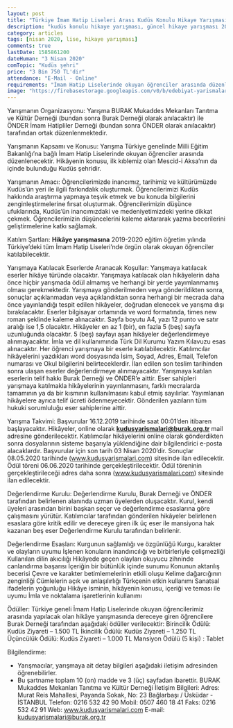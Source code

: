```yaml
---
layout: post
title: "Türkiye İmam Hatip Liseleri Arası Kudüs Konulu Hikaye Yarışması"
description: "kudüs konulu hikaye yarışması, güncel hikaye yarışması 2020, para ödüllü yarışmalar 2020"
category: articles
tags: [nisan 2020, lise, hikaye yarışması]
comments: true
lastDate: 1585861200
dateHuman: "3 Nisan 2020"
comTopic: "Kudüs şehri"
price: "3 Bin 750 TL'dir"
attendance: "E-Mail - Online"
requirements: "İmam Hatip Liselerinde okuyan öğrenciler arasında düzenlenecektir"
image: "https://firebasestorage.googleapis.com/v0/b/edebiyat-yarismalari.appspot.com/o/kudus-konulu-hikaye-yarismasi.jpg?alt=media&token=1fbed096-4471-4d22-93ff-4dcf13de6bb1"
---
```


Yarışmanın Organizasyonu:
Yarışma BURAK Mukaddes Mekanları Tanıtma ve Kültür Derneği (bundan sonra Burak Derneği olarak anılacaktır) ile ÖNDER İmam Hatipliler Derneği (bundan sonra ÖNDER olarak anılacaktır) tarafından ortak düzenlenmektedir.

Yarışmanın Kapsamı ve Konusu:
Yarışma Türkiye genelinde Milli Eğitim Bakanlığı’na bağlı İmam Hatip Liselerinde okuyan öğrenciler arasında düzenlenecektir. Hikâyenin konusu, ilk kıblemiz olan Mescid-i Aksa’nın da içinde bulunduğu Kudüs şehridir.

Yarışmanın Amacı:
Öğrencilerimizde inancımız, tarihimiz ve kültürümüzde Kudüs’ün yeri ile ilgili farkındalık oluşturmak.
Öğrencilerimizi Kudüs hakkında araştırma yapmaya teşvik etmek ve bu konuda bilgilerini zenginleştirmelerine fırsat oluşturmak.
Öğrencilerimizin düşünce ufuklarında, Kudüs’ün inancımızdaki ve medeniyetimizdeki yerine dikkat çekmek.
Öğrencilerimizin düşüncelerini kaleme aktararak yazma becerilerini geliştirmelerine katkı sağlamak.

Katılım Şartları:
**Hikâye yarışmasına** 2019-2020 eğitim öğretim yılında Türkiye’deki tüm İmam Hatip Liseleri’nde örgün olarak okuyan öğrenciler katılabilecektir.

Yarışmaya Katılacak Eserlerde Aranacak Koşullar:
Yarışmaya katılacak eserler hikâye türünde olacaktır.
Yarışmaya katılacak olan hikâyelerin daha önce hiçbir yarışmada ödül almamış ve herhangi bir yerde yayımlanmamış olması gerekmektedir.
Yarışmaya gönderilmeden veya gönderildikten sonra, sonuçlar açıklanmadan veya açıklandıktan sonra herhangi bir mecrada daha önce yayınlandığı tespit edilen hikâyeler, doğrudan elenecek ve yarışma dışı bırakılacaktır.
Eserler bilgisayar ortamında ve word formatında, times new roman şeklinde kaleme alınacaktır. Sayfa boyutu A4, yazı 12 punto ve satır aralığı ise 1,5 olacaktır. Hikâyeler en az 1 (bir), en fazla 5 (beş) sayfa uzunluğunda olacaktır. 5 (beş) sayfayı aşan hikâyeler değerlendirmeye alınmayacaktır.
İmla ve dil kullanımında Türk Dil Kurumu Yazım Kılavuzu esas alınacaktır.
Her öğrenci yarışmaya bir eserle katılabilecektir.
Katılımcılar hikâyelerini yazdıkları word dosyasında İsim, Soyad, Adres, Email, Telefon numarası ve Okul bilgilerini belirteceklerdir.
İlan edilen son teslim tarihinden sonra ulaşan eserler değerlendirmeye alınmayacaktır.
Yarışmaya katılan eserlerin telif hakkı Burak Derneği ve ÖNDER’e aittir. Eser sahipleri yarışmaya katılmakla hikâyelerinin yayınlanmasını, farklı mecralarda tamamının ya da bir kısmının kullanılmasını kabul etmiş sayılırlar. Yayımlanan hikâyelere ayrıca telif ücreti ödenmeyecektir.
Gönderilen yazıların tüm hukuki sorumluluğu eser sahiplerine aittir.

Yarışma Takvimi:
Başvurular 16.12.2019 tarihinde saat 00:01’den itibaren başlayacaktır. Hikâyeler, online olarak **kudusyarismalari@burak.org.tr** mail adresine gönderilecektir.
Katılımcılar hikâyelerini online olarak gönderdikten sonra dosyalarının sisteme başarıyla yüklendiğine dair bilgilendirici e-posta alacaklardır.
Başvurular için son tarih 03 Nisan 2020’dir.
Sonuçlar 08.05.2020 tarihinde (www.kudusyarismalari.com) sitesinde ilan edilecektir.
Ödül töreni 06.06.2020 tarihinde gerçekleştirilecektir. Ödül töreninin gerçekleştirileceği adres daha sonra (www.kudusyarismalari.com) sitesinde ilan edilecektir.

Değerlendirme Kurulu:
Değerlendirme Kurulu, Burak Derneği ve ÖNDER tarafından belirlenen alanında uzman üyelerden oluşacaktır. Kurul, kendi üyeleri arasından birini başkan seçer ve değerlendirme esaslarına göre çalışmasını yürütür.
Katılımcılar tarafından gönderilen hikâyeler belirlenen esaslara göre kritik edilir ve dereceye giren ilk üç eser ile mansiyona hak kazanan beş eser Değerlendirme Kurulu tarafından belirlenir.

Değerlendirme Esasları:
Kurgunun sağlamlığı ve özgünlüğü
Kurgu, karakter ve olayların uyumu
İşlenen konuların inandırıcılığı ve birbirleriyle çelişmezliği
Kullanılan dilin akıcılığı
Hikâyede geçen olayları okuyucu zihninde canlandırma başarısı
İçeriğin bir bütünlük içinde sunumu
Konunun aktarılış becerisi
Çevre ve karakter betimlemelerinin etkili oluşu
Kelime dağarcığının zenginliği
Cümlelerin açık ve anlaşılırlığı
Türkçenin etkin kullanımı
Sanatsal ifadelerin yoğunluğu
Hikâye isminin, hikâyenin konusu, içeriği ve teması ile uyumu
İmla ve noktalama işaretlerinin kullanımı

Ödüller:
Türkiye geneli İmam Hatip Liselerinde okuyan öğrencilerimiz arasında yapılacak olan hikâye yarışmasında dereceye giren öğrencilere Burak Derneği tarafından aşağıdaki ödüller verilecektir:
Birincilik Ödülü: Kudüs Ziyareti – 1.500 TL
İkincilik Ödülü: Kudüs Ziyareti – 1.250 TL
Üçüncülük Ödülü: Kudüs Ziyareti – 1.000 TL
Mansiyon Ödülü (5 kişi) : Tablet

Bilgilendirme:
- Yarışmacılar, yarışmaya ait detay bilgileri aşağıdaki iletişim adresinden öğrenebilirler.
- Bu şartname toplam 10 (on) madde ve 3 (üç) sayfadan ibarettir.
BURAK Mukaddes Mekanları Tanıtma ve Kültür Derneği İletişim Bilgileri:
Adres: Murat Reis Mahallesi, Payanda Sokak, No: 23 Bağlarbaşı / Üsküdar - İSTANBUL
Telefon: 0216 532 42 90
Mobil: 0507 460 18 41
Faks: 0216 532 42 91
Web: www.kudusyarismalari.com
E-mail: kudusyarismalari@burak.org.tr